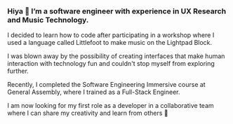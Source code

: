 ### Hiya 👋 I’m a software engineer with experience in UX Research and Music Technology.

I decided to learn how to code after participating in a workshop where I used a language called Littlefoot to make music on the Lightpad Block.

I was blown away by the possibility of creating interfaces that make human interaction with technology fun and couldn't stop myself from exploring further.

Recently, I completed the Software Engineering Immersive course at General Assembly, where I trained as a Full-Stack Engineer. 

I am now looking for my first role as a developer in a collaborative team where I can share my creativity and learn from others 🙌
